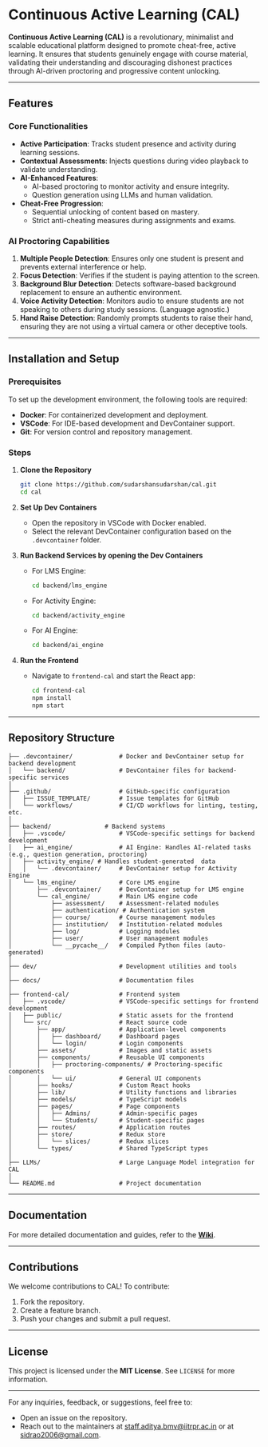 # Continuous Active Learning (CAL)

**Continuous Active Learning (CAL)** is a revolutionary, minimalist and scalable educational platform designed to promote cheat-free, active learning. It ensures that students genuinely engage with course material, validating their understanding and discouraging dishonest practices through AI-driven proctoring and progressive content unlocking.

---

## Features
### Core Functionalities
- **Active Participation**: Tracks student presence and activity during learning sessions.
- **Contextual Assessments**: Injects questions during video playback to validate understanding.
- **AI-Enhanced Features**:
  - AI-based proctoring to monitor activity and ensure integrity.
  - Question generation using LLMs and human validation.
- **Cheat-Free Progression**:
  - Sequential unlocking of content based on mastery.
  - Strict anti-cheating measures during assignments and exams.

### AI Proctoring Capabilities
1. **Multiple People Detection**: Ensures only one student is present and prevents external interference or help.
2. **Focus Detection**: Verifies if the student is paying attention to the screen.
3. **Background Blur Detection**: Detects software-based background replacement to ensure an authentic environment.
4. **Voice Activity Detection**: Monitors audio to ensure students are not speaking to others during study sessions. (Language agnostic.)
5. **Hand Raise Detection**: Randomly prompts students to raise their hand, ensuring they are not using a virtual camera or other deceptive tools.

---

## Installation and Setup

### Prerequisites
To set up the development environment, the following tools are required:
- **Docker**: For containerized development and deployment.
- **VSCode**: For IDE-based development and DevContainer support.
- **Git**: For version control and repository management.

### Steps
1. **Clone the Repository**
   ```bash
   git clone https://github.com/sudarshansudarshan/cal.git
   cd cal
   ```

2. **Set Up Dev Containers**
   - Open the repository in VSCode with Docker enabled.
   - Select the relevant DevContainer configuration based on the `.devcontainer` folder.

3. **Run Backend Services by opening the Dev Containers**
   - For LMS Engine:
     ```bash
     cd backend/lms_engine
     ```
     
   - For Activity Engine:
     ```bash
     cd backend/activity_engine
     ```
     
   - For AI Engine:
     ```bash
     cd backend/ai_engine
     ```

4. **Run the Frontend**
   - Navigate to `frontend-cal` and start the React app:
     ```bash
     cd frontend-cal
     npm install
     npm start
     ```

---

## Repository Structure
```
├── .devcontainer/             # Docker and DevContainer setup for backend development
│   └── backend/               # DevContainer files for backend-specific services
│
├── .github/                   # GitHub-specific configuration
│   ├── ISSUE_TEMPLATE/        # Issue templates for GitHub
│   └── workflows/             # CI/CD workflows for linting, testing, etc.
│
├── backend/               # Backend systems
│   ├── .vscode/               # VSCode-specific settings for backend development
│   ├── ai_engine/             # AI Engine: Handles AI-related tasks (e.g., question generation, proctoring)
│   ├── activity_engine/ # Handles student-generated  data
│   │   └── .devcontainer/     # DevContainer setup for Activity Engine
│   └── lms_engine/            # Core LMS engine
│       ├── .devcontainer/     # DevContainer setup for LMS engine
│       └── cal_engine/        # Main LMS engine code
│           ├── assessment/    # Assessment-related modules
│           ├── authentication/ # Authentication system
│           ├── course/        # Course management modules
│           ├── institution/   # Institution-related modules
│           ├── log/           # Logging modules
│           ├── user/          # User management modules
│           └── __pycache__/   # Compiled Python files (auto-generated)
│
├── dev/                       # Development utilities and tools
│
├── docs/                      # Documentation files
│
├── frontend-cal/              # Frontend system
│   ├── .vscode/               # VSCode-specific settings for frontend development
│   ├── public/                # Static assets for the frontend
│   └── src/                   # React source code
│       ├── app/               # Application-level components
│       │   ├── dashboard/     # Dashboard pages
│       │   └── login/         # Login components
│       ├── assets/            # Images and static assets
│       ├── components/        # Reusable UI components
│       │   ├── proctoring-components/ # Proctoring-specific components
│       │   └── ui/            # General UI components
│       ├── hooks/             # Custom React hooks
│       ├── lib/               # Utility functions and libraries
│       ├── models/            # TypeScript models
│       ├── pages/             # Page components
│       │   ├── Admins/        # Admin-specific pages
│       │   └── Students/      # Student-specific pages
│       ├── routes/            # Application routes
│       ├── store/             # Redux store
│       │   └── slices/        # Redux slices
│       └── types/             # Shared TypeScript types
│
├── LLMs/                      # Large Language Model integration for CAL
│
└── README.md                  # Project documentation
```

---

## Documentation
For more detailed documentation and guides, refer to the **[Wiki](https://github.com/sudarshansudarshan/cal/wiki)**.

---

## Contributions
We welcome contributions to CAL! To contribute:
1. Fork the repository.
2. Create a feature branch.
3. Push your changes and submit a pull request.

---

## License
This project is licensed under the **MIT License**. See `LICENSE` for more information.

---

For any inquiries, feedback, or suggestions, feel free to:

- Open an issue on the repository.
- Reach out to the maintainers at staff.aditya.bmv@iitrpr.ac.in or at sidrao2006@gmail.com.




